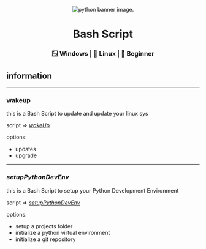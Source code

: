 <p align="center">
  <img src="https://cdn.devdojo.com/posts/images/June2019/executing-bash-script-on-multiple-remote-server.jpg?auto=compress&w=960&dpr=2" alt=" python banner image."><br>

<h1 align="center">  Bash Script</h1>
<h3 align="center">🪟 Windows | 🐧 Linux | 🔰 Beginner</h3>

## information

---

### wakeup

this is a Bash Script to update and update your linux sys

script => _[wakeUp](./wakeUp.sh)_

options:

-   updates
-   upgrade

---

### _setupPythonDevEnv_

this is a Bash Script to setup your Python Development Environment

script => _[setupPythonDevEnv](./setupPythonDevEnv.sh)_

options:

-   setup a projects folder
-   initialize a python virtual environment
-   initialize a git repository
